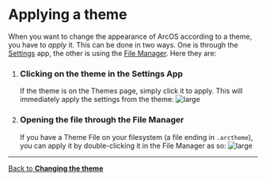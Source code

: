 # Applying a theme

When you want to change the appearance of ArcOS according to a theme, you have to _apply_ it. This can be done in two ways. One is through the [Settings](@client/help/Settings.md) app, the other is using the [File Manager](@client/help/FileManager.md). Here they are:

1. ### Clicking on the theme in the Settings App

   If the theme is on the Themes page, simply click it to apply. This will immediately apply the settings from the theme:
   ![large](@client/help/assets/settings-themes-apply.png)

2. ### Opening the file through the File Manager
   If you have a Theme File on your filesystem (a file ending in `.arctheme`), you can apply it by double-clicking it in the File Manager as so:
   ![large](@client/help/assets/settings-themes-fstheme-apply.png)

---

[Back to **Changing the theme**](@client/help/Settings/themes.md)
